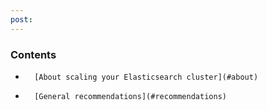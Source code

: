 ```yaml
---
post: 
---
```


### Contents

*		[About scaling your Elasticsearch cluster](#about)
*		[General recommendations](#recommendations)

